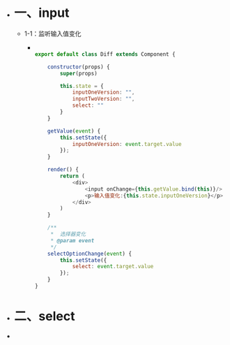 - # 一、input
	- 1-1：监听输入值变化
		- ```js
		  
		  export default class Diff extends Component {
		  
		      constructor(props) {
		          super(props)
		  
		          this.state = {
		              inputOneVersion: "",
		              inputTwoVersion: "",
		              select: ""
		          }
		      }
		  
		      getValue(event) {
		          this.setState({
		              inputOneVersion: event.target.value
		          });
		      }
		  
		      render() {
		          return (
		              <div>
		                  <input onChange={this.getValue.bind(this)}/>
		                  <p>输入值变化:{this.state.inputOneVersion}</p>
		              </div>
		          )
		      }
		  
		      /**
		       *  选择器变化
		       * @param event
		       */
		      selectOptionChange(event) {
		          this.setState({
		              select: event.target.value
		          });
		      }
		  }
		  
		  ```
- # 二、select
-